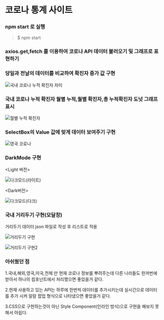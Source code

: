 # 코로나 통계 사이트

### npm start 로 실행
> $ npm start

### axios.get,fetch 를 이용하여 코로나 API 데이터 불러오기 및 그래프로 표현하기

### 당일과 전날의 데이터를 비교하여 확진자 증가 값 구현
![국내 코로나 누적 확진자 차이](https://user-images.githubusercontent.com/58499038/121525421-4b46b500-ca33-11eb-8cd0-42857f70c8f3.png)

### 국내 코로나 누적 확진자 월별 누적,월별 확진자,총 누적확진자 도넛 그래프 표시
![월별 누적 확진자](https://user-images.githubusercontent.com/58499038/121525641-8e088d00-ca33-11eb-8d40-bf9714b529ee.png)

### SelectBox의 Value 값에 맞게 데이터 보여주기 구현
![영국 코로나](https://user-images.githubusercontent.com/58499038/121525979-eb044300-ca33-11eb-9352-97d3eebc1162.png)

### DarkMode 구현
<Light 버전>

![다크모드(라이트)](https://user-images.githubusercontent.com/58499038/121526226-243cb300-ca34-11eb-970c-2a7010df57cf.png)

<Dark버전>

![다크모드(다크)](https://user-images.githubusercontent.com/58499038/121526283-30287500-ca34-11eb-9cab-1458e58cf784.png)

### 국내 거리두기 구현(모달창)

거리두기 데이터 json 파일로 작성 후 리스트로 적용

![거리두기 구현](https://user-images.githubusercontent.com/58499038/121526625-85648680-ca34-11eb-96de-6fd4b31e7258.png)

![거리두기 구현2](https://user-images.githubusercontent.com/58499038/121526679-931a0c00-ca34-11eb-8868-d88842373090.png)

### 아쉬웠던 점
1.국내,해외,영국,미국,전체 만 현재 코로나 정보를 뿌려주는데 다른 나라들도 한꺼번에 받아서 하나의 컴포넌트에서 처리했으면 좋았을거 같다.

2.현재 사용하고 있는 API는 하루에 한번씩 데이터를 추가시키는데 실시간으로 데이터를 추가 시켜 알람 팝업 형식으로 나타냈으면 좋았을거 같다.

3.CSS으로 구현하는것이 아닌 Style Component(인라인 방식)으로 구현을 해보지 못해서 아쉽다.





